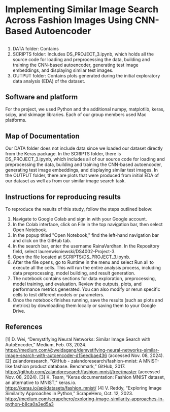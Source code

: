 # Implementing Similar Image Search Across Fashion Images Using CNN-Based Autoencoder

## 
1. DATA folder: Contains 
2. SCRIPTS folder: Includes DS_PROJECT_3.ipynb, which holds all the source code for loading and preprocessing the data, building and training the CNN-based autoencoder, generating test image embeddings, and displaying similar test images.
3. OUTPUT folder: Contains plots generated during the initial exploratory data analysis (EDA) of the dataset.

## Software and platform
For the project, we used Python and the additional numpy, matplotlib, keras, scipy, and skimage libraries. Each of our group members used Mac platforms.

## Map of Documentation
Our DATA folder does not include data since we loaded our dataset directly from the Keras package. In the SCRIPTS folder, there is DS_PROJECT_3.ipynb, which includes all of our source code for loading and preprocessing the data, building and training the CNN-based autoencoder, generating test image embeddings, and displaying similar test images. In the OUTPUT folder, there are plots that were produced from initial EDA of our dataset as well as from our similar image search task.


## Instructions for reproducing results
To reproduce the results of this study, follow the steps outlined below:

1. Navigate to Google Colab and sign in with your Google account.
2. In the Colab interface, click on File in the top navigation bar, then select Open Notebook.
3. In the popup titled "Open Notebook," find the left-hand navigation bar and click on the GitHub tab.
4. In the search bar, enter the username RainaVardhan. In the Repository field, select laurenwisniewski/DS4002-Project-3.
5. Open the file located at SCRIPTS/DS_PROJECT_3.ipynb.
6. After the file opens, go to Runtime in the menu and select Run all to execute all the cells. This will run the entire analysis process, including data preprocessing, model building, and result generation.
7. The notebook contains sections for data exploration, preprocessing, model training, and evaluation. Review the outputs, plots, and performance metrics generated. You can also modify or rerun specific cells to test different models or parameters.
8.  Once the notebook finishes running, save the results (such as plots and metrics) by downloading them locally or saving them to your Google Drive.


## References
[1] D. Wei, “Demystifying Neural Networks: Similar Image Search with AutoEncoder,” Medium, Feb. 03, 2024. https://medium.com/@weidagang/demystifying-neural-networks-similar-image-search-with-autoencoder-d15eedbae436 (accessed Nov. 08, 2024).
[2] zalandoresearch, “GitHub - zalandoresearch/fashion-mnist: A MNIST-like fashion product database. Benchmark,” GitHub, 2017. https://github.com/zalandoresearch/fashion-mnist/tree/master (accessed Nov. 08, 2024).
[3] K. Team, “Keras documentation: Fashion MNIST dataset, an alternative to MNIST,” keras.io. https://keras.io/api/datasets/fashion_mnist/ 
[4] V. Reddy, “Exploring Image Similarity Approaches in Python,” ScrapeHero, Oct. 12, 2023. https://medium.com/scrapehero/exploring-image-similarity-approaches-in-python-b8ca0a3ed5a3
